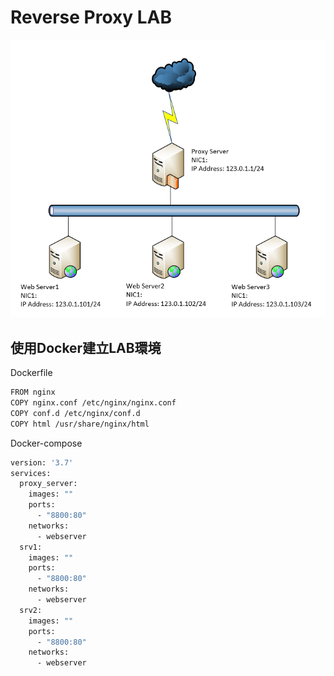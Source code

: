 # Reverse Proxy LAB #

![](Image/reverse_proxy.png)

## 使用Docker建立LAB環境 ##

Dockerfile

```bash
FROM nginx 
COPY nginx.conf /etc/nginx/nginx.conf 
COPY conf.d /etc/nginx/conf.d
COPY html /usr/share/nginx/html
```

Docker-compose 

```bash
version: '3.7'
services:
  proxy_server:
    images: ""
    ports: 
      - "8800:80"
    networks: 
      - webserver 
  srv1: 
    images: ""
    ports: 
      - "8800:80"
    networks:
      - webserver 
  srv2:
    images: ""
    ports:
      - "8800:80"
    networks:
      - webserver
    
```